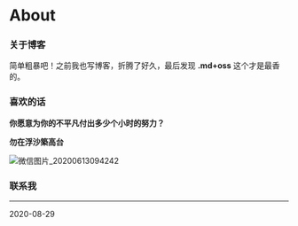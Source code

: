 # About
### 关于博客
简单粗暴吧！之前我也写博客，折腾了好久，最后发现 **.md+oss** 这个才是最香的。


### 喜欢的话

**你愿意为你的不平凡付出多少个小时的努力？**


**勿在浮沙築高台**

![微信图片_20200613094242](https://blog-imghost.oss-cn-shanghai.aliyuncs.com/img/20200613094250.jpg)


### 联系我



------

2020-08-29
